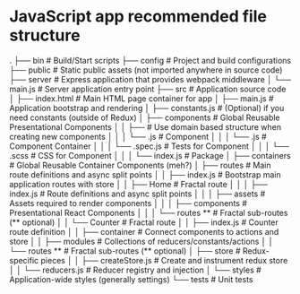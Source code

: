 # JavaScript app recommended file structure

.
├── bin                                 # Build/Start scripts
├── config                              # Project and build configurations
├── public                              # Static public assets (not imported anywhere in source code)
├── server                              # Express application that provides webpack middleware
│   └── main.js                         # Server application entry point
├── src                                 # Application source code
│   ├── index.html                      # Main HTML page container for app
│   ├── main.js                         # Application bootstrap and rendering
│   ├── constants.js                    # (Optional) if you need constants (outside of Redux)
│   ├── components                      # Global Reusable Presentational Components
│   │   ├── <A Component>               # Use domain based structure when creating new components
│   │   │   └── <A Component>.js        # Component
│   │   │   └── <A Component>.js        # Component Container
│   │   │   └── <A Component>.spec.js   # Tests for Component
│   │   │   └── <A Component>.scss      # CSS for Component
│   │   │   └── index.js                # Package
│   ├── containers                      # Global Reusable Container Components (meh?)
│   ├── routes                          # Main route definitions and async split points
│   │   ├── index.js                    # Bootstrap main application routes with store
│   │   ├── Home                        # Fractal route
│   │   │   ├── index.js                # Route definitions and async split points
│   │   │   ├── assets                  # Assets required to render components
│   │   │   ├── components              # Presentational React Components
│   │   │   └── routes **               # Fractal sub-routes (** optional)
│   │   └── Counter                     # Fractal route
│   │       ├── index.js                # Counter route definition
│   │       ├── container               # Connect components to actions and store
│   │       ├── modules                 # Collections of reducers/constants/actions
│   │       └── routes **               # Fractal sub-routes (** optional)
│   ├── store                           # Redux-specific pieces
│   │   ├── createStore.js              # Create and instrument redux store
│   │   └── reducers.js                 # Reducer registry and injection
│   └── styles                          # Application-wide styles (generally settings)
└── tests                               # Unit tests
